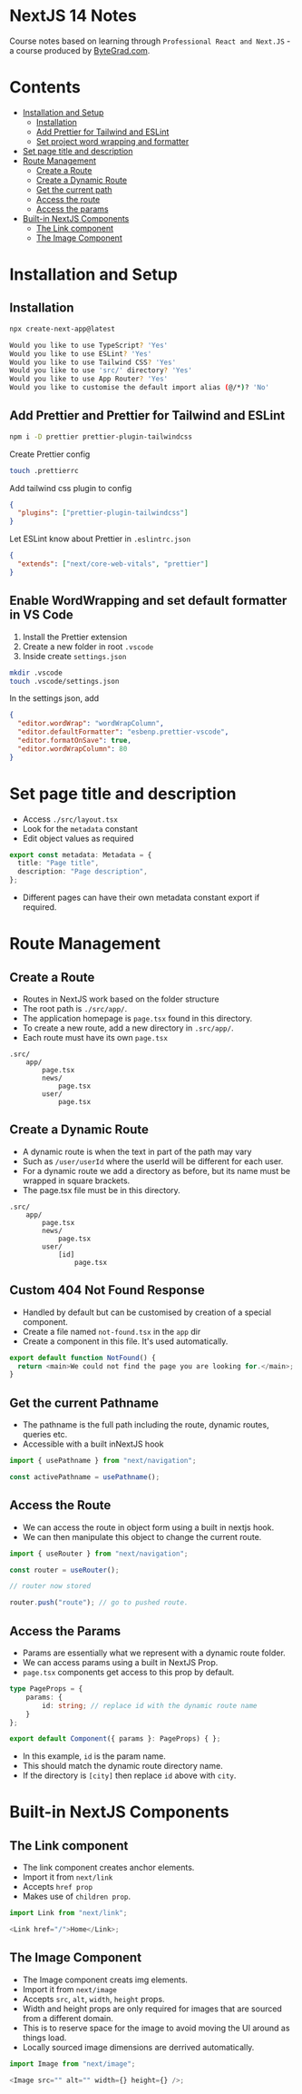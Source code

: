 # NextJS 14 Notes

Course notes based on learning through `Professional React and Next.JS` - a course produced by [ByteGrad.com](https://bytegrad.com).

# Contents

- [Installation and Setup](#installation-and-setup)
  - [Installation](#installation)
  - [Add Prettier for Tailwind and ESLint](#add-prettier-and-prettier-for-tailwind-and-eslint)
  - [Set project word wrapping and formatter](#enable-wordwrapping-and-set-default-formatter-in-vs-code)
- [Set page title and description](#set-page-title-and-description)
- [Route Management](#route-management)
  - [Create a Route](#create-a-route)
  - [Create a Dynamic Route](#create-a-dynamic-route)
  - [Get the current path](#get-the-current-pathname)
  - [Access the route](#access-the-route)
  - [Access the params](#access-the-params)
- [Built-in NextJS Components](#built-in-nextjs-components)
  - [The Link component](#the-link-component)
  - [The Image Component](#the-image-component)

# Installation and Setup

## Installation

```bash
npx create-next-app@latest

Would you like to use TypeScript? 'Yes'
Would you like to use ESLint? 'Yes'
Would you like to use Tailwind CSS? 'Yes'
Would you like to use 'src/' directory? 'Yes'
Would you like to use App Router? 'Yes'
Would you like to customise the default import alias (@/*)? 'No'
```

## Add Prettier and Prettier for Tailwind and ESLint

```bash
npm i -D prettier prettier-plugin-tailwindcss
```

Create Prettier config

```bash
touch .prettierrc
```

Add tailwind css plugin to config

```json
{
  "plugins": ["prettier-plugin-tailwindcss"]
}
```

Let ESLint know about Prettier in `.eslintrc.json`

```json
{
  "extends": ["next/core-web-vitals", "prettier"]
}
```

## Enable WordWrapping and set default formatter in VS Code

1. Install the Prettier extension
2. Create a new folder in root `.vscode`
3. Inside create `settings.json`

```bash
mkdir .vscode
touch .vscode/settings.json
```

In the settings json, add

```json
{
  "editor.wordWrap": "wordWrapColumn",
  "editor.defaultFormatter": "esbenp.prettier-vscode",
  "editor.formatOnSave": true,
  "editor.wordWrapColumn": 80
}
```

# Set page title and description

- Access `./src/layout.tsx`
- Look for the `metadata` constant
- Edit object values as required

```ts
export const metadata: Metadata = {
  title: "Page title",
  description: "Page description",
};
```

- Different pages can have their own metadata constant export if required.

# Route Management

## Create a Route

- Routes in NextJS work based on the folder structure
- The root path is `./src/app/`.
- The application homepage is `page.tsx` found in this directory.
- To create a new route, add a new directory in `.src/app/`.
- Each route must have its own `page.tsx`

```
.src/
    app/
        page.tsx
        news/
            page.tsx
        user/
            page.tsx
```

## Create a Dynamic Route

- A dynamic route is when the text in part of the path may vary
- Such as `/user/userId` where the userId will be different for each user.
- For a dynamic route we add a directory as before, but its name must be wrapped in square brackets.
- The page.tsx file must be in this directory.

```
.src/
    app/
        page.tsx
        news/
            page.tsx
        user/
            [id]
                page.tsx
```

## Custom 404 Not Found Response

- Handled by default but can be customised by creation of a special component.
- Create a file named `not-found.tsx` in the `app` dir
- Create a component in this file. It's used automatically.

```ts
export default function NotFound() {
  return <main>We could not find the page you are looking for.</main>;
}
```

## Get the current Pathname

- The pathname is the full path including the route, dynamic routes, queries etc.
- Accessible with a built inNextJS hook

```ts
import { usePathname } from "next/navigation";

const activePathname = usePathname();
```

## Access the Route

- We can access the route in object form using a built in nextjs hook.
- We can then manipulate this object to change the current route.

```ts
import { useRouter } from "next/navigation";

const router = useRouter();

// router now stored

router.push("route"); // go to pushed route.
```

## Access the Params

- Params are essentially what we represent with a dynamic route folder.
- We can access params using a built in NextJS Prop.
- `page.tsx` components get access to this prop by default.

```ts
type PageProps = {
    params: {
        id: string; // replace id with the dynamic route name
    }
};

export default Component({ params }: PageProps) { };
```

- In this example, `id` is the param name.
- This should match the dynamic route directory name.
- If the directory is `[city]` then replace `id` above with `city`.

# Built-in NextJS Components

## The Link component

- The link component creates anchor elements.
- Import it from `next/link`
- Accepts `href prop`
- Makes use of `children prop`.

```ts
import Link from "next/link";

<Link href="/">Home</Link>;
```

## The Image Component

- The Image component creats img elements.
- Import it from `next/image`
- Accepts `src`, `alt`, `width`, `height` props.
- Width and height props are only required for images that are sourced from a different domain.
- This is to reserve space for the image to avoid moving the UI around as things load.
- Locally sourced image dimensions are derrived automatically.

```ts
import Image from "next/image";

<Image src="" alt="" width={} height={} />;
```
